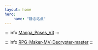 ```yaml
---
layout: home
hero:
    name: "静态站点"
---
```


::: info [Manga_Poses_V3](http://lmgzs.fun:444/files/%e9%9d%99%e6%80%81%e7%ab%99%e7%82%b9/Manga_Poses_V3/Start.htm)
:::

::: info [RPG-Maker-MV-Decrypter-master](http://lmgzs.fun:444/files/%e9%9d%99%e6%80%81%e7%ab%99%e7%82%b9/RPG-Maker-MV-Decrypter-master/)
:::